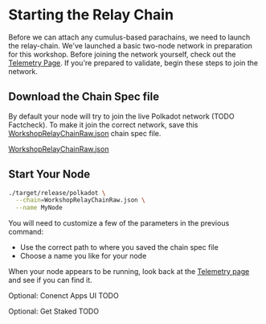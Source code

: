 # Starting the Relay Chain

Before we can attach any cumulus-based parachains, we need to launch the relay-chain. We've launched a basic two-node network in preparation for this workshop. Before joining the network yourself, check out the [Telemetry Page](https://telemetry.polkadot.io/#list/Cumulus%20Relay). If you're prepared to validate, begin these steps to join the network.

## Download the Chain Spec file
By default your node will try to join the live Polkadot network (TODO Factcheck). To make it join the correct network, save this [WorkshopRelayChainRaw.json](WorkshopRelayChainRaw.json) chain spec file.

[WorkshopRelayChainRaw.json](WorkshopRelayChainRaw.json)

## Start Your Node
```bash
./target/release/polkadot \
  --chain=WorkshopRelayChainRaw.json \
  --name MyNode
```

You will need to customize a few of the parameters in the previous command:

* Use the correct path to where you saved the chain spec file
* Choose a name you like for your node

When your node appears to be running, look back at the [Telemetry page](https://telemetry.polkadot.io/#list/Cumulus%20Relay) and see if you can find it.

Optional: Conenct Apps UI
TODO

Optional: Get Staked
TODO
